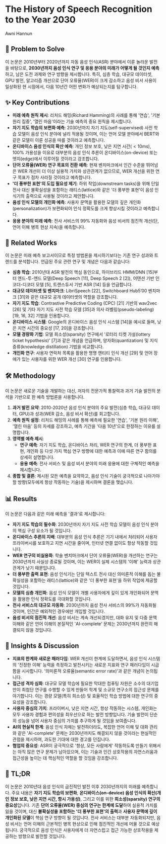 # The History of Speech Recognition to the Year 2030
Awni Hannun

## 🧩 Problem to Solve
이 논문은 2010년부터 2020년까지 자동 음성 인식(ASR) 분야에서 이룬 놀라운 발전을 바탕으로, **2030년까지 음성 인식 연구 및 응용 분야의 미래가 어떻게 될 것인지 예측**하고, 남은 도전 과제와 연구 방향을 제시합니다. 특히, 심층 학습, 대규모 데이터셋, GPU 발전, 알고리즘 개선으로 단어 오류율(WER)이 크게 감소하고 음성 비서 사용이 일상화된 현 시점에서, 다음 10년간 어떤 변화가 예상되는지를 탐구합니다.

## ✨ Key Contributions
*   **미래 예측 원칙 제시**: 리처드 해밍(Richard Hamming)의 사례를 통해 '연습', '기본 원리 집중', '열린 마음'이라는 기술 예측의 중요 원칙을 제시합니다.
*   **자기 지도 학습의 보편화 예측**: 2030년까지 자기 지도(self-supervised) 사전 학습 모델이 음성 인식 분야에 널리 적용될 것이며, 이는 언어 모델 분야에서 BERT와 같은 모델이 이룬 성공을 따를 것이라고 예측합니다.
*   **온디바이스 음성 인식의 확산 예측**: 개인 정보 보호, 낮은 지연 시간($<10$ms), 100% 가용성을 이유로 대부분의 음성 인식 추론이 온디바이스(on-device) 또는 엣지(edge)에서 이루어질 것이라고 강조합니다.
*   **단어 오류율(WER) 연구 목표의 전환 예측**: 현재 벤치마크에서 인간 수준을 뛰어넘은 WER 개선이 더 이상 실용적 가치와 상관관계가 없으므로, WER 개선을 위한 연구 목표가 점차 사라질 것이라고 예측합니다.
*   **'더 풍부한 표현'의 도입 필요성 제기**: 하위 작업(downstream tasks)을 위해 단일 전사 대신 불확실성을 포함하는 래티스(lattice)와 같은 '더 풍부한 표현'이 음성 인식기의 출력으로 사용될 것이라고 제안합니다.
*   **음성 인식 모델의 개인화 예측**: 사용자 문맥을 활용한 모델의 깊은 개인화(personalization)가 보편화되어 인식 정확도를 크게 향상시킬 것이라고 예측합니다.
*   **응용 분야의 미래 예측**: 전사 서비스의 99% 자동화와 음성 비서의 점진적 개선(단, 언어 이해 병목 현상 지속)을 예측합니다.

## 📎 Related Works
이 논문은 미래 예측 보고서이므로 특정 방법론을 제시하기보다는 기존 연구 성과와 트렌드를 분석합니다. 언급된 주요 관련 연구 및 개념은 다음과 같습니다:
*   **심층 학습**: 2010년대 ASR 발전의 핵심 동인으로, 하이브리드 HMM/DNN [15]부터 엔드-투-엔드 모델(Deep Speech [11], Deep Speech 2 [2]), 어텐션 기반 인코더-디코더 모델 [5], 트랜스듀서 기반 ASR [14] 등을 언급합니다.
*   **대규모 데이터셋 및 벤치마크**: LibriSpeech [22], Switchboard Hub5’00 벤치마크 [31]와 같은 대규모 공개 데이터셋의 역할을 강조합니다.
*   **자기 지도 학습**: Contrastive Predictive Coding (CPC) [21] 기반의 wav2vec [26] 및 기타 자기 지도 사전 학습 모델 [35]과 의사 라벨링(pseudo-labeling) [19, 16, 32] 기법을 인용합니다.
*   **온디바이스 시스템**: Google의 온디바이스 음성 인식 시스템 [14]을 예시로 들며, 낮은 지연 시간의 중요성 [17, 20]을 강조합니다.
*   **모델 경량화 기법**: 모델 희소성(sparsity) 연구에서 '로터리 티켓 가설(lottery ticket hypothesis)' [7]과 같은 개념을 언급하며, 양자화(quantization) 및 지식 증류(knowledge distillation) 기법을 비교합니다.
*   **개인화 연구**: 사용자 연락처 목록을 활용한 명명 엔티티 인식 개선 [29] 및 언어 장애가 있는 사용자를 위한 WER 개선 [30] 연구를 인용합니다.

## 🛠️ Methodology
이 논문은 새로운 기술을 개발하는 대신, 저자의 전문가적 통찰력과 과거 기술 발전의 분석을 기반으로 한 예측 방법론을 사용합니다.
1.  **과거 발전 요약**: 2010-2020년 음성 인식 분야의 주요 발전(심층 학습, 대규모 데이터, GPU)과 성과(WER 감소, 음성 비서 확산)를 회고합니다.
2.  **예측 원칙 설정**: 리처드 해밍의 사례를 통해 예측에 필요한 '연습', '기본 원리 이해', '열린 마음' 등의 자세를 강조하고, 예측 기간을 '다음 10년'으로 한정하는 이유를 설명합니다.
3.  **영역별 예측 제시**:
    *   **연구 예측**: 자기 지도 학습, 온디바이스 처리, WER 연구의 한계, 더 풍부한 표현, 개인화 등 다섯 가지 핵심 연구 방향에 대한 예측과 이에 따른 연구 함의를 상세히 설명합니다.
    *   **응용 예측**: 전사 서비스 및 음성 비서 분야의 미래 응용에 대한 구체적인 예측을 제시합니다.
4.  **종합 및 결론**: 제시된 모든 예측을 요약하고, 음성 인식 기술이 궁극적으로 나아가야 할 방향(모두에게 항상 작동하는 기술)을 제시하며 결론을 맺습니다.

## 📊 Results
이 논문은 다음과 같은 미래 예측을 '결과'로 제시합니다:
*   **자기 지도 학습의 필수화**: 2030년까지 자기 지도 사전 학습 모델이 음성 인식 분야의 핵심 구성 요소가 될 것입니다.
*   **온디바이스 추론의 지배**: 대부분의 음성 인식 추론은 기기 내에서 처리되어 사용자 프라이버시를 보호하고 지연 시간을 줄이며, 인터넷 연결 없이도 항상 작동할 것입니다.
*   **WER 연구의 비실용화**: 학술 벤치마크에서 단어 오류율(WER)을 개선하는 연구는 2030년까지 사실상 종료될 것이며, 이는 WER이 실제 시스템의 '이해' 능력과 상관관계가 낮기 때문입니다.
*   **더 풍부한 출력 표현**: 음성 인식기는 단일 텍스트 전사 대신 의미론적 이해를 돕는 불확실성을 포함하는 래티스($\text{lattice}$)와 같은 '더 풍부한 표현'을 하위 작업에 제공할 것입니다.
*   **모델의 심층 개인화**: 음성 인식 모델이 개별 사용자에게 깊이 있게 개인화되어 문맥을 활용한 인식 정확도를 극대화할 것입니다.
*   **전사 서비스의 대규모 자동화**: 2030년까지 음성 전사 서비스의 99%가 자동화될 것이며, 인간은 예외적인 경우에만 개입할 것입니다.
*   **음성 비서의 점진적 개선**: 음성 비서는 계속 개선되겠지만, 대화 유지 및 다중 문맥 이해와 같은 언어 이해의 본질적인 'AI-complete' 문제는 2030년까지 완전히 해결되지 않을 것입니다.

## 🧠 Insights & Discussion
*   **지표의 한계와 새로운 패러다임**: WER 개선이 한계에 도달하면서, 음성 인식 시스템의 '진정한 이해' 능력을 측정하고 발전시키는 새로운 지표와 연구 패러다임이 시급함을 시사합니다. '의미론적 오류율(semantic error rate)'과 같은 개념이 논의됩니다.
*   **접근성 격차 심화**: 대규모 모델 학습에 필요한 막대한 컴퓨팅 자원은 소수의 대기업만이 최첨단 연구를 수행할 수 있게 만들어 학계 및 소규모 연구소의 접근성 문제를 야기합니다. 이는 경량 모델(특히 희소성) 및 효율적인 학습 방법에 대한 연구의 중요성을 강조합니다.
*   **사용자 중심의 가치**: 프라이버시, 낮은 지연 시간, 항상 작동하는 시스템, 개인화는 모두 사용자 경험과 편의성을 최우선으로 하는 발전 방향입니다. 기술 발전이 단순히 성능을 넘어 사용자 중심의 가치를 추구하게 될 것임을 보여줍니다.
*   **AI의 현실적 한계**: 음성 인식 자체는 발전하더라도, 복잡한 언어 이해 및 대화 관리와 같은 'AI-complete' 문제는 2030년까지도 해결되지 않을 것이라는 현실적인 관점을 제시하여, 과도한 기대에 대한 경고를 던집니다.
*   **협업의 중요성**: ASR이 궁극적으로 '항상, 모든 사람에게' 작동하도록 만들기 위해서는 아직 많은 연구 문제가 남아있으며, 이는 기술과 인간 상호작용의 자연스러움과 접근성을 높이는 데 핵심적인 역할을 할 것임을 강조합니다.

## 📌 TL;DR
이 논문은 2010년대 음성 인식의 급진적인 발전 이후 2030년까지의 미래를 예측합니다. 주요 내용은 **자기 지도 학습의 보편화**, **온디바이스(on-device) 음성 인식의 확산(개인 정보 보호, 낮은 지연 시간, 항시 가용성)**, 그리고 이를 위한 **희소성(sparsity) 연구의 중요성**입니다. 기존 **단어 오류율(WER) 중심의 연구는 한계에 도달**하여 실용적 가치를 잃을 것이며, 대신 **불확실성을 포함하는 '더 풍부한 표현'의 출력**과 **사용자 문맥에 깊이 개인화된 모델**이 핵심 연구 방향이 될 것입니다. 전사 서비스는 대부분 자동화되지만, 음성 비서는 언어 이해의 근본적인 병목 현상으로 인해 점진적인 개선에 머물 것으로 예상됩니다. 궁극적으로 음성 인식은 사용자에게 더 자연스럽고 접근 가능한 상호작용을 제공하는 방향으로 발전할 것입니다.